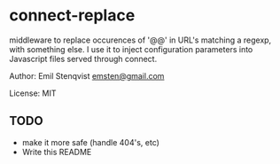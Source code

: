 
# connect-replace

middleware to replace occurences of '@@<string>' in URL's matching a regexp,
with something else. I use it to inject configuration parameters into
Javascript files served through connect.

Author: Emil Stenqvist <emsten@gmail.com>

License: MIT

## TODO
- make it more safe (handle 404's, etc)
- Write this README
